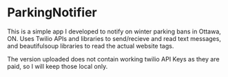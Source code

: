 # ParkingNotifier

This is a simple app I developed to notify on winter parking bans in Ottawa, ON.
Uses Twilio APIs and libraries to send/recieve and read text messages, and beautifulsoup libraries
to read the actual website tags.

The version uploaded does not contain working twilio API Keys as they are paid, so I will keep those local only.
